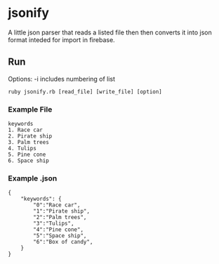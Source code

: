 # jsonify

A little json parser that reads a listed file then then converts it into json format inteded for import in firebase.

## Run
Options: -i
includes numbering of list
```
ruby jsonify.rb [read_file] [write_file] [option]
```

### Example File
```
keywords
1. Race car
2. Pirate ship
3. Palm trees
4. Tulips
5. Pine cone
6. Space ship
```
### Example .json
```
{
	"keywords": {
		"0":"Race car",
		"1":"Pirate ship",
		"2":"Palm trees",
		"3":"Tulips",
		"4":"Pine cone",
		"5":"Space ship",
		"6":"Box of candy",
	}
}
```